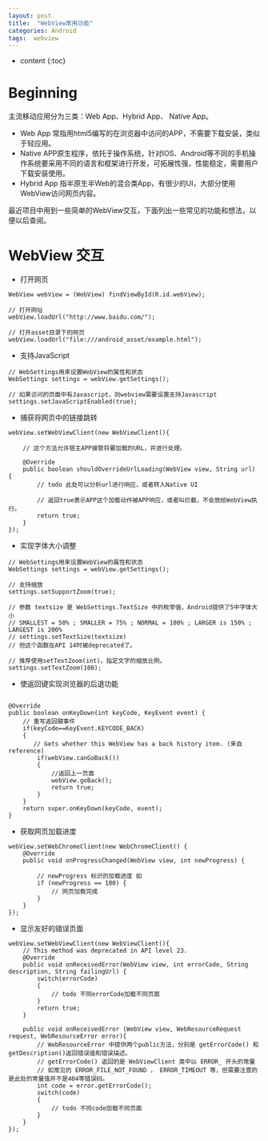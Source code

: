 ```yaml
---
layout: post
title:  "WebView常用功能"
categories: Android
tags:  webview
---
```


* content
{:toc}


# Beginning

主流移动应用分为三类：Web App、Hybrid App、 Native App。

- Web App 常指用html5编写的在浏览器中访问的APP，不需要下载安装，类似于轻应用。
- Native APP原生程序，依托于操作系统，针对IOS、Android等不同的手机操作系统要采用不同的语言和框架进行开发，可拓展性强，性能稳定，需要用户下载安装使用。
- Hybrid App 指半原生半Web的混合类App，有很少的UI，大部分使用WebView访问网页内容。

最近项目中用到一些简单的WebView交互，下面列出一些常见的功能和想法，以便以后查阅。

# WebView 交互

- 打开网页
 
```
WebView webView = (WebView) findViewById(R.id.webView);

// 打开网址
webView.loadUrl("http://www.baidu.com/");

// 打开asset目录下的网页 
webView.loadUrl("file:///android_asset/example.html");
```

- 支持JavaScript
 
```
// WebSettings用来设置WebView的属性和状态
WebSettings settings = webView.getSettings();

// 如果访问的页面中有Javascript，则webview需要设置支持Javascript
settings.setJavaScriptEnabled(true);
```

- 捕获将网页中的链接跳转
 
```
webView.setWebViewClient(new WebViewClient(){
	
	// 这个方法允许宿主APP接管将要加载的URL，并进行处理。

	@Override
    public boolean shouldOverrideUrlLoading(WebView view, String url) {
        // todo 此处可以分析url进行响应，或者转入Native UI

        // 返回true表示APP这个加载动作被APP响应，或者叫拦截，不会放给WebView执行。
		return true;
    }
});
```

- 实现字体大小调整
 
```
// WebSettings用来设置WebView的属性和状态
WebSettings settings = webView.getSettings();

// 支持缩放
settings.setSupportZoom(true);

// 参数 textsize 是 WebSettings.TextSize 中的枚举值，Android提供了5中字体大小
// SMALLEST = 50% ; SMALLER = 75% ; NORMAL = 100% ; LARGER is 150% ; LARGEST is 200%
// settings.setTextSize(textsize)
// 但这个函数在API 14时被deprecated了。

// 推荐使用setTextZoom(int)，指定文字的缩放比例。
settings.setTextZoom(100);
```

- 使返回键实现浏览器的后退功能
 
```

@Override
public boolean onKeyDown(int keyCode, KeyEvent event) {
    // 重写返回键事件
    if(keyCode==KeyEvent.KEYCODE_BACK)
    {
	   // Gets whether this WebView has a back history item. (来自 reference)
        if(webView.canGoBack())
        {
            //返回上一页面
            webView.goBack();
            return true;
        }
    }
    return super.onKeyDown(keyCode, event);
}
```

- 获取网页加载进度
 
```
webView.setWebChromeClient(new WebChromeClient() {
    @Override
    public void onProgressChanged(WebView view, int newProgress) {
        
        // newProgress 标识的加载进度 如
        if (newProgress == 100) {
            // 网页加载完成
        }
    }
});
```

- 显示友好的错误页面
 
```
webView.setWebViewClient(new WebViewClient(){
    // This method was deprecated in API level 23.
    @Override
    public void onReceivedError(WebView view, int errorCode, String description, String failingUrl) {
        switch(errorCode)
        {
            // todo 不同errorCode加载不同页面
        }
        return true;
    }

    public void onReceivedError (WebView view, WebResourceRequest request, WebResourceError error){
        // WebResourceError 中提供两个public方法，分别是 getErrorCode() 和 getDescription()返回错误值和错误描述。
        // getErrorCode() 返回的是 WebViewClient 类中以 ERROR_ 开头的常量
        // 如常见的 ERROR_FILE_NOT_FOUND ， ERROR_TIMEOUT 等，但需要注意的是此处的常量值并不是404等错误码。
        int code = error.getErrorCode();
        switch(code)
        {
            // todo 不同code加载不同页面
        }
    }
});
```